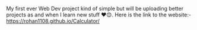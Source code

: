 My first ever Web Dev project kind of simple but will be uploading better projects as and when I learn new stuff ❤😊.
Here is the link to the website:- https://rohan1108.github.io/Calculator/
